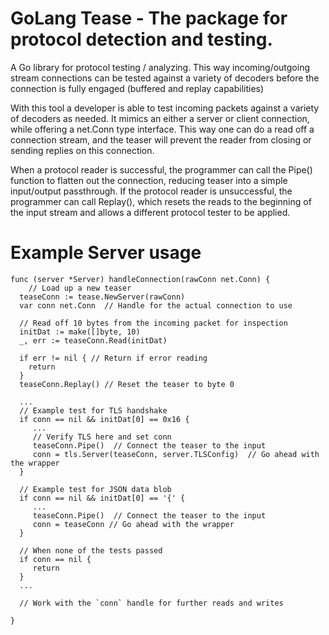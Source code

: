 # GoLang Tease - The package for protocol detection and testing.


A Go library for protocol testing / analyzing.  This way incoming/outgoing stream connections can be tested against a variety of decoders before the connection is fully engaged (buffered and replay capabilities)

With this tool a developer is able to test incoming
packets against a variety of decoders as needed.  It
mimics an either a server or client connection, while offering a net.Conn type
interface.  This way one can do a read off a connection stream, and the teaser
will prevent the reader from closing or sending replies on this connection.  

When a
protocol reader is successful, the programmer can call the Pipe() function to
flatten out the connection, reducing teaser into a simple input/output passthrough.  If
the protocol reader is unsuccessful, the programmer can call Replay(), which
resets the reads to the beginning of the input stream and allows a different
protocol tester to be applied.

# Example Server usage
```
func (server *Server) handleConnection(rawConn net.Conn) {
	// Load up a new teaser
  teaseConn := tease.NewServer(rawConn)
  var conn net.Conn  // Handle for the actual connection to use

  // Read off 10 bytes from the incoming packet for inspection
  initDat := make([]byte, 10)
  _, err := teaseConn.Read(initDat)

  if err != nil { // Return if error reading
    return
  }
  teaseConn.Replay() // Reset the teaser to byte 0

  ...
  // Example test for TLS handshake
  if conn == nil && initDat[0] == 0x16 {
     ...
     // Verify TLS here and set conn
     teaseConn.Pipe()  // Connect the teaser to the input
     conn = tls.Server(teaseConn, server.TLSConfig)  // Go ahead with the wrapper
  }

  // Example test for JSON data blob
  if conn == nil && initDat[0] == '{' {
     ...
     teaseConn.Pipe()  // Connect the teaser to the input
     conn = teaseConn // Go ahead with the wrapper
  }

  // When none of the tests passed
  if conn == nil {
     return
  }
  ...

  // Work with the `conn` handle for further reads and writes

}
```


